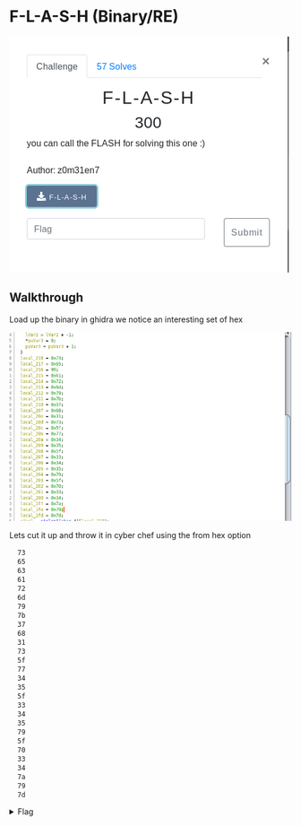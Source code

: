 # F-L-A-S-H (Binary/RE)

![Title](images/title.png)

## Walkthrough

Load up the binary in ghidra we notice an interesting set of hex

![Interesting](images/interesting.png)

Lets cut it up and throw it in cyber chef using the from hex option
```
  73
  65
  63
  61
  72
  6d
  79
  7b
  37
  68
  31
  73
  5f
  77
  34
  35
  5f
  33
  34
  35
  79
  5f
  70
  33
  34
  7a
  79
  7d
```

<details>
	<summary>Flag</summary>

secarmy{7h1s_w45_345y_p34zy}
</details>